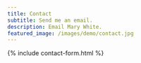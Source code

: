 ```yaml
---
title: Contact
subtitle: Send me an email.
description: Email Mary White.
featured_image: /images/demo/contact.jpg
---
```


{% include contact-form.html %}
